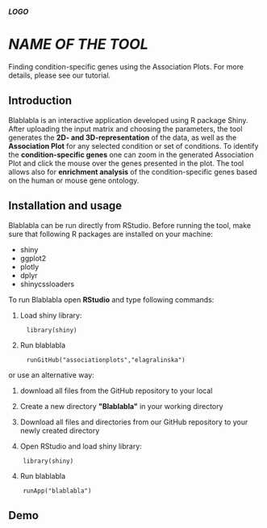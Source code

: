 ***LOGO***

  # ***NAME OF THE TOOL***
  Finding condition-specific genes using the Association Plots.
  For more details, please see our tutorial.
  
  
  
  ## Introduction
  Blablabla is an interactive application developed using R package Shiny. After uploading the input matrix and choosing the parameters, the tool generates the **2D- and 3D-representation** of the data, as well as the **Association Plot** for any selected  condition or set of conditions. To identify the **condition-specific genes** one can zoom in the generated Association Plot and click the mouse over the genes presented in the plot. The tool allows also for **enrichment analysis** of the condition-specific genes based on the human or mouse gene ontology.
  
  
  
  ## Installation and usage
  Blablabla can be run directly from RStudio. Before running the tool, make sure that following R packages are installed on your machine:
  - shiny
  - ggplot2
  - plotly
  - dplyr
  - shinycssloaders
  
  
  
  To run Blablabla open **RStudio** and type following commands:
  1. Load shiny library:
 ```
      library(shiny)
 ```
 
 2. Run blablabla
 ```
      runGitHub("associationplots","elagralinska")
 ```
  
  or use an alternative way:
  1. download all files from the GitHub repository to your local 
  
  1. Create a new directory **"Blablabla"** in your working directory
  2. Download all files and directories from our GitHub repository to your newly created directory
  3. Open RStudio and load shiny library:
  ```
      library(shiny)
  ```
  4. Run blablabla
  ```
      runApp("blablabla")
  ```
  
  ## Demo
  
  
